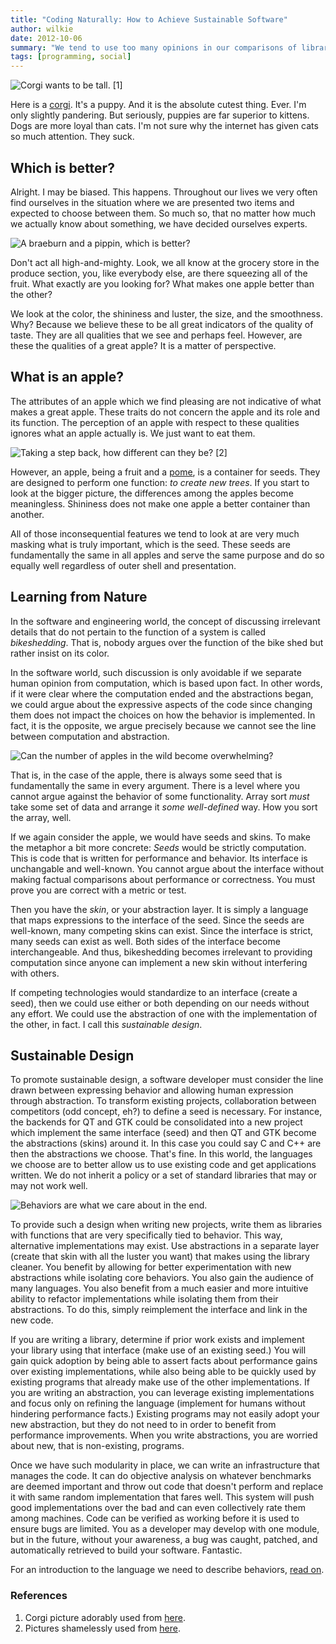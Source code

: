 ```yaml
---
title: "Coding Naturally: How to Achieve Sustainable Software"
author: wilkie
date: 2012-10-06
summary: "We tend to use too many opinions in our comparisons of libraries and frameworks. This is systemic and relates to a problem that we, socially, are not organizing code effectively for objective reuse. We can fix this with a better infrastructure that puts objective metrics first and describes computation rather than human expression. We can find better ways of expression using abstractions on top."
tags: [programming, social]
---
```


![Corgi wants to be tall. [1]](corgi.png)

Here is a [corgi](https://imgur.com/r/corgi). It's a puppy. And it is the absolute cutest thing. Ever. I'm only slightly pandering.
But seriously, puppies are far superior to kittens. Dogs are more loyal than cats. I'm not sure why the
internet has given cats so much attention. They suck.

## Which is better?

Alright. I may be biased. This happens. Throughout our lives we very often find ourselves in the situation where we are presented two items and
expected to choose between them. So much so, that no matter how much we actually know about something, we
have decided ourselves experts.

![A braeburn and a pippin, which is better?](apples.png)

Don't act all high-and-mighty. Look, we all know at the grocery store in the
produce section, you, like everybody else, are there squeezing all of the fruit. What exactly are you
looking for? What makes one apple better than the other?

We look at the color, the shininess and luster, the size, and the smoothness. Why? Because we believe these
to be all great indicators of the quality of taste. They are all qualities that we see and perhaps feel.
However, are these the qualities of a great apple? It is a matter of perspective.

## What is an apple?

The attributes of an apple which we find pleasing are not indicative of what makes a great apple. These
traits do not concern the apple and its role and its function. The perception of an apple with respect to
these qualities ignores what an apple actually is. We just want to eat them.

![Taking a step back, how different can they be? [2]](apples_full_small.png)

However, an apple, being a fruit and a [pome](http://en.wikipedia.org/wiki/Pome), is a container for seeds. They
are designed to perform one function: *to create new trees*. If you start to look at the bigger picture,
the differences among the apples become meaningless. Shininess does not make one apple a better container than
another.

All of those inconsequential features we tend to look at are very much masking what is truly important, which
is the seed. These seeds are fundamentally the same in all apples and serve the same purpose and do so equally
well regardless of outer shell and presentation.

## Learning from Nature

In the software and engineering world, the concept of discussing irrelevant details that do not pertain to the
function of a system is called *bikeshedding*. That is, nobody argues over the function of the bike shed but
rather insist on its color.

In the software world, such discussion is only avoidable if we separate human opinion from computation, which is based upon fact. In
other words, if it were clear where the computation ended and the abstractions began, we could argue about the
expressive aspects of the code since changing them does not impact the choices on how the behavior is implemented.
In fact, it is the opposite, we argue precisely because we cannot see the line between computation and abstraction.

![Can the number of apples in the wild become overwhelming?](apples_full_smallest.png)

That is, in the case of the apple, there is always some seed that is fundamentally the same in every argument. There
is a level where you cannot argue against the behavior of some functionality. Array sort *must* take some set of data
and arrange it *some well-defined* way. How you sort the array, well.

If we again consider the apple, we would have seeds and skins. To make the metaphor a bit more concrete: *Seeds* would be 
strictly computation. This is code that
is written for performance and behavior. Its interface is unchangable and well-known. You cannot argue about
the interface without making factual comparisons about performance or correctness. You must
prove you are correct with a metric or test.

Then you have the *skin*, or your abstraction layer. It is simply a language that maps expressions to the interface of the seed.
Since the seeds are well-known, many competing skins can exist. Since the interface is strict, many seeds can exist as well.
Both sides of the interface become interchangeable. And thus, bikeshedding becomes irrelevant to providing computation
since anyone can implement
a new skin without interfering with others.

If competing technologies would standardize to an interface (create a seed), then we could use either or both depending
on our needs without any effort. We could use the abstraction of one with the implementation of the other, in fact. I call
this *sustainable design*.

## Sustainable Design

To promote sustainable design, a software developer must consider the line drawn between expressing behavior and allowing
human expression through abstraction. To transform existing projects, collaboration between competitors (odd concept, eh?)
to define a seed is necessary. For instance, the backends for QT and GTK could be consolidated into a new project which implement
the same interface (seed) and then QT and GTK become the abstractions (skins) around it. In this case you could say C and C++ are then the
abstractions we choose. That's fine. In this world, the languages we choose are to better allow us to use existing code and get applications
written. We do not inherit a policy or a set of standard libraries that may or may not work well.

![Behaviors are what we care about in the end.](apples_drawing.svg)

To provide such a design when writing new projects, write them as libraries with functions that are very specifically tied to behavior. This way, alternative
implementations may exist. Use abstractions in a separate layer (create that skin with all the luster you want) that makes using the library cleaner. You benefit
by allowing for better experimentation with new abstractions while isolating core behaviors. You also gain the audience of many languages.
You also benefit from a much easier and more intuitive ability to refactor implementations while isolating them from their abstractions. To do this, simply
reimplement the interface and link in the new code.

If you are writing a library, determine if prior work exists and implement your library using that interface (make use of an existing seed.) You will gain quick
adoption by being able to assert facts about performance gains over existing implementations, while also being able to be
quickly used by existing programs that already make use of the other implementations. If you are writing an abstraction, you can leverage
existing implementations and focus only on refining the language (implement for humans without hindering performance facts.) Existing programs may not easily adopt your new abstraction,
but they do not need to in order to benefit from performance improvements. When you write abstractions, you are worried about new, that is non-existing, programs.

Once we have such modularity in place, we can write an infrastructure that manages the code. It can do objective analysis on whatever
benchmarks are deemed important and throw out code that doesn't perform and replace it with same random implementation that fares well.
This system will push good implementations over the bad and can even collectively rate them among machines. Code can be verified as
working before it is used to ensure bugs are limited. You as a developer may develop with one module, but in the future, without your
awareness, a bug was caught, patched, and automatically retrieved to build your software. Fantastic.

For an introduction to the language we need to describe behaviors, [read on](2012-10-06-infrastructure).

### References

1. Corgi picture adorably used from [here](http://www.coloradocorgi.org).
2. Pictures shamelessly used from [here](http://www.foodsubs.com/Apples.html).
